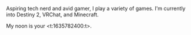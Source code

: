 Aspiring tech nerd and avid gamer, I play a variety of games. I'm currently into Destiny 2, VRChat, and Minecraft.

My noon is your <t:1635782400:t>.
